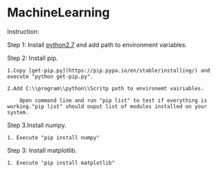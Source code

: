 # MachineLearning

Instruction:

Step 1: Install [python2.7](https://www.python.org/downloads/) and add path to environment variables.

Step 2: Install pip.

    1.Copy [get-pip.py](https://pip.pypa.io/en/stable/installing/) and execute "python get-pip.py".
  
    2.Add C:\\program\\python\\Scritp path to environemt vairiables.
    
        Open command line and run "pip list" to test if everything is working."pip list" should ouput list of modules installed on your system.
        
Step 3.Install numpy.

    1. Execute "pip install numpy"

Step 3: Install matplotlib.

    1. Execute "pip install matplotlib"


